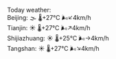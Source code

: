 Today weather:  
Beijing: 🌫  🌡️+27°C 🌬️↙4km/h  
Tianjin: ☀️   🌡️+27°C 🌬️↗4km/h  
Shijiazhuang: ☀️   🌡️+25°C 🌬️→4km/h  
Tangshan: ☀️   🌡️+27°C 🌬️↘4km/h  
